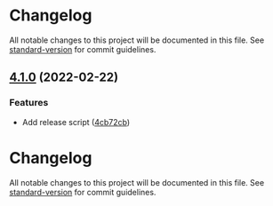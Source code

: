 # Changelog

All notable changes to this project will be documented in this file. See [standard-version](https://github.com/conventional-changelog/standard-version) for commit guidelines.

## [4.1.0](https://github.com/phun-ky/speccer/compare/v4.0.0...v4.1.0) (2022-02-22)


### Features

* Add release script ([4cb72cb](https://github.com/phun-ky/speccer/commit/4cb72cbea7dd1d6bcb8f1102384b14eecaa9eef0))

# Changelog

All notable changes to this project will be documented in this file. See [standard-version](https://github.com/conventional-changelog/standard-version) for commit guidelines.

